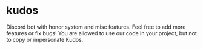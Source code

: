 # kudos
Discord bot with honor system and misc features. Feel free to add more features or fix bugs! You are allowed to use our code in your project, but not to copy or impersonate Kudos.

